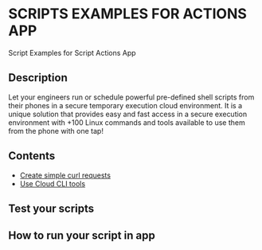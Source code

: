 # SCRIPTS EXAMPLES FOR ACTIONS APP
Script Examples for Script Actions App

## Description
Let your engineers run or schedule powerful pre-defined shell scripts from their phones in a secure temporary execution cloud environment.
It is a unique solution that provides easy and fast access in a secure execution environment with +100 Linux commands and tools available to use them from the phone with one tap!

## Contents
* [Create simple curl requests](examples/curl.sh)
* [Use Cloud CLI tools](examples/cloudclis.sh)

## Test your scripts

## How to run your script in app
